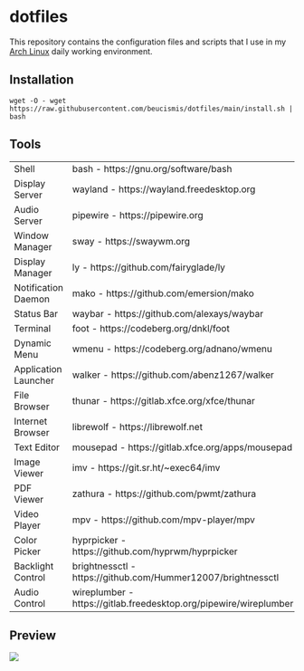 # dotfiles

This repository contains the configuration files and scripts that I use in my [Arch Linux](https://archlinux.org) daily working environment.

## Installation

```
wget -O - wget https://raw.githubusercontent.com/beucismis/dotfiles/main/install.sh | bash
```

## Tools

<table><tbody>
  <tr>
    <td>Shell</td>
    <td>bash - https://gnu.org/software/bash</td>
  </tr>
  <tr>
    <td>Display Server</td>
    <td>wayland - https://wayland.freedesktop.org</td>
  </tr>
  <tr>
    <td>Audio Server</td>
    <td>pipewire - https://pipewire.org</td>
  </tr>
  <tr>
    <td>Window Manager</td>
    <td>sway - https://swaywm.org</td>
  </tr>
  <tr>
    <td>Display Manager</td>
    <td>ly - https://github.com/fairyglade/ly</td>
  </tr>
  <tr>
    <td>Notification Daemon</td>
    <td>mako - https://github.com/emersion/mako</td>
  </tr>
  <tr>
    <td>Status Bar</td>
    <td>waybar - https://github.com/alexays/waybar</td>
  </tr>
  <tr>
    <td>Terminal</td>
    <td>foot - https://codeberg.org/dnkl/foot</td>
  </tr>
  <tr>
    <td>Dynamic Menu</td>
    <td>wmenu - https://codeberg.org/adnano/wmenu</td>
  </tr>
  <tr>
    <td>Application Launcher</td>
    <td>walker - https://github.com/abenz1267/walker</td>
  </tr>
  <tr>
    <td>File Browser</td>
    <td>thunar - https://gitlab.xfce.org/xfce/thunar</td>
  </tr>
  <tr>
    <td>Internet Browser</td>
    <td>librewolf - https://librewolf.net</td>
  </tr>
  <tr>
    <td>Text Editor</td>
    <td>mousepad - https://gitlab.xfce.org/apps/mousepad</td>
  </tr>
  <tr>
    <td>Image Viewer</td>
    <td>imv - https://git.sr.ht/~exec64/imv</td>
  </tr>
  <tr>
    <td>PDF Viewer</td>
    <td>zathura - https://github.com/pwmt/zathura</td>
  </tr>
  <tr>
    <td>Video Player</td>
    <td>mpv - https://github.com/mpv-player/mpv</td>
  </tr>
  <tr>
    <td>Color Picker</td>
    <td>hyprpicker - https://github.com/hyprwm/hyprpicker</td>
  </tr>
  <tr>
    <td>Backlight Control</td>
    <td>brightnessctl - https://github.com/Hummer12007/brightnessctl</td>
  </tr>
  <tr>
    <td>Audio Control</td>
    <td>wireplumber - https://gitlab.freedesktop.org/pipewire/wireplumber</td>
  </tr>
</tbody></table> 

## Preview

![](https://github.com/user-attachments/assets/ebfdabd1-e712-40b6-82ba-91890bb2c2c5)
